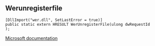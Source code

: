 ## Werunregisterfile

```
[DllImport("wer.dll", SetLastError = true)]
public static extern HRESULT WerUnregisterFile(ulong dwRequestId
);
```

[Microsoft documentation](TODO)
